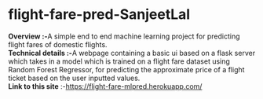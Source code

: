 # flight-fare-pred-SanjeetLal
<b>Overview :-</b>A simple end to end machine learning project for predicting flight fares of domestic flights.<br>
<b>Technical details :-</b>A webpage containing a basic ui based on a flask server which takes in a model which is trained on a flight fare dataset using Random Forest Regressor, for predicting the approximate price of a flight ticket based on the user inputted values.
<br><b>Link to this site</b> :-<a>https://flight-fare-mlpred.herokuapp.com/</a><br>
